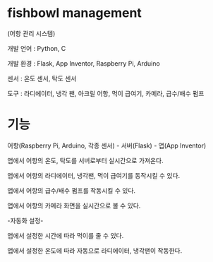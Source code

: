 # fishbowl management
(어항 관리 시스템)



개발 언어 : Python, C

개발 환경 : Flask, App Inventor, Raspberry Pi, Arduino

센서 : 온도 센서, 탁도 센서

도구 : 라디에이터, 냉각 팬, 아크릴 어항, 먹이 급여기, 카메라, 급수/배수 펌프



# 기능

어항(Raspberry Pi, Arduino, 각종 센서) - 서버(Flask) - 앱(App Inventor)

앱에서 어항의 온도, 탁도를 서버로부터 실시간으로 가져온다.

앱에서 어항의 라디에이터, 냉각팬, 먹이 급여기를 동작시킬 수 있다.

앱에서 어항의 급수/배수 펌프를 작동시킬 수 있다.

앱에서 어항의 카메라 화면을 실시간으로 볼 수 있다.

-자동화 설정-

앱에서 설정한 시간에 따라 먹이를 줄 수 있다.

앱에서 설정한 온도에 따라 자동으로 라디에이터, 냉각팬이 작동한다.


